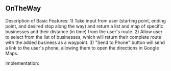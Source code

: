 OnTheWay
--------

Description of Basic Features:
	1) Take input from user (starting point, ending point, and desired stop along the way) and return a list and map of specific
	businesses and their distance (in time) from the user's route.
	2) Allow user to select from the list of businesses, which will return their complete route with the added business as a waypoint.
	3) "Send to Phone" button will send a link to the user's phone, allowing them to open the directions in Google Maps.

Implementation:
	
